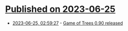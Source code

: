 # [Published on 2023-06-25](index.md)

* [2023-06-25, 02:59:27](https://lobste.rs/s/dlqrdx/game_trees_0_90_released) - [Game of Trees 0.90 released](https://undeadly.org/cgi?action=article;sid=20230624054334)
